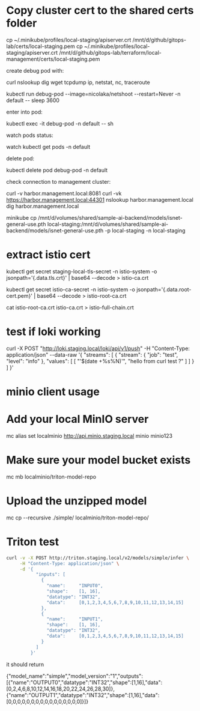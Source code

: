 # Copy cluster cert to the shared certs folder

cp ~/.minikube/profiles/local-staging/apiserver.crt /mnt/d/github/gitops-lab/certs/local-staging.pem
cp ~/.minikube/profiles/local-staging/apiserver.crt /mnt/d/github/gitops-lab/terraform/local-management/certs/local-staging.pem

create debug pod with:

curl
nslookup
dig
wget
tcpdump
ip, netstat, nc, traceroute

kubectl run debug-pod --image=nicolaka/netshoot --restart=Never -n default -- sleep 3600

enter into pod:

kubectl exec -it debug-pod -n default -- sh

watch pods status:

watch kubectl get pods -n default

delete pod:

kubectl delete pod debug-pod -n default

check connection to management cluster:

curl -v harbor.management.local:8081
curl -vk https://harbor.management.local:44301
nslookup harbor.management.local
dig harbor.management.local

minikube cp /mnt/d/volumes/shared/sample-ai-backend/models/isnet-general-use.pth local-staging:/mnt/d/volumes/shared/sample-ai-backend/models/isnet-general-use.pth -p local-staging -n local-staging

# extract istio cert

kubectl get secret staging-local-tls-secret -n istio-system -o jsonpath='{.data.tls\.crt}' | base64 --decode > istio-ca.crt

kubectl get secret istio-ca-secret -n istio-system -o jsonpath='{.data.root-cert\.pem}' | base64 --decode > istio-root-ca.crt

cat istio-root-ca.crt istio-ca.crt > istio-full-chain.crt

# test if loki working

curl -X POST "http://loki.staging.local/loki/api/v1/push" -H "Content-Type: application/json" --data-raw '{
"streams": [
{
"stream": {
"job": "test",
"level": "info"
},
"values": [
[ "'$(date +%s%N)'", "hello from curl test ?" ]
]
}
]
}'

# minio client usage

# Add your local MinIO server

mc alias set localminio http://api.minio.staging.local minio minio123

# Make sure your model bucket exists

mc mb localminio/triton-model-repo

# Upload the unzipped model

mc cp --recursive ./simple/ localminio/triton-model-repo/

# Triton test

```bash
curl -v -X POST http://triton.staging.local/v2/models/simple/infer \
     -H "Content-Type: application/json" \
     -d '{
           "inputs": [
             {
               "name":     "INPUT0",
               "shape":    [1, 16],
               "datatype": "INT32",
               "data":     [0,1,2,3,4,5,6,7,8,9,10,11,12,13,14,15]
             },
             {
               "name":     "INPUT1",
               "shape":    [1, 16],
               "datatype": "INT32",
               "data":     [0,1,2,3,4,5,6,7,8,9,10,11,12,13,14,15]
             }
           ]
         }'
```

it should return

{"model_name":"simple","model_version":"1","outputs":[{"name":"OUTPUT0","datatype":"INT32","shape":[1,16],"data":[0,2,4,6,8,10,12,14,16,18,20,22,24,26,28,30]},{"name":"OUTPUT1","datatype":"INT32","shape":[1,16],"data":[0,0,0,0,0,0,0,0,0,0,0,0,0,0,0,0]}]}
